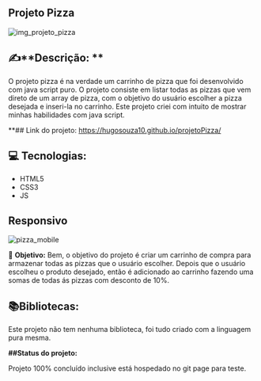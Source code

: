 ## Projeto Pizza

![img_projeto_pizza](https://user-images.githubusercontent.com/51915862/135942341-bec02987-3149-48e7-ab4a-fb8a8e57bda1.png)



## ✍️**Descrição: **

O projeto pizza é na verdade um carrinho de pizza que foi desenvolvido com java script puro. O projeto consiste em listar todas as pizzas que vem direto de um array de pizza, com o objetivo do usuário escolher a pizza desejada e inseri-la no carrinho. Este projeto criei com intuito de mostrar minhas habilidades com java script.

**## Link do projeto:
   https://hugosouza10.github.io/projetoPizza/

## 💻  **Tecnologias:**

  <ul>
    <li>HTML5</li>
    <li>CSS3</li>
     <li>JS</li>
  </ul>


## Responsivo

![pizza_mobile](https://user-images.githubusercontent.com/51915862/135945522-227f73ad-bee3-4791-a18f-65d9e02a293d.png)




🎯 **Objetivo:**  Bem, o objetivo do projeto é criar um carrinho de compra para armazenar todas as pizzas que o usuário escolher. Depois que o usuário escolheu o produto desejado, então é adicionado ao carrinho fazendo uma somas de todas ás pizzas com desconto de 10%.

## 📚**Bibliotecas:**

Este projeto não tem nenhuma biblioteca, foi tudo criado com a linguagem pura mesma.

**##Status do projeto:**

Projeto 100% concluído inclusive está hospedado no git page para teste.
